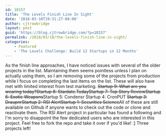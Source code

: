 ```yaml
---
id: 10157
title: 'The Levels Finish Line In Sight'
date: '2018-03-10T19:31:27-08:00'
author: cjtrowbridge
layout: post
guid: 'https://blog.cjtrowbridge.com/?p=10157'
permalink: /2018/03/10/the-levels-finish-line-in-sight/
categories:
    - Featured
    - 'The Levels Challenge: Build 12 Startups in 12 Months'
---
```


As the finish line approaches, I have noticed issues with several of the older projects in the list. Maintaining them seems pointless unless I plan on actually using them, so I am removing some of the projects from production while I focus on completing the last items on the list. These will also have met with limited interest from test marketing. <del>Startup 9: What are you wearing today?</del><del>Startup 8: Stardate.Today</del><del>Startup 7: Top Story Review</del><del>Startup 6: Exotic Weapons</del>Startup 5: Condensr Startup 4: CronPUT <del>Startup 3: Draupnr</del><del>Startup 2: RSI Alert</del><del>Startup 1: Securities Science</del>All of these are still available on Github if anyone wants to check out the code or clone and reactivate them. The RSI Alert project in particular has found a following and I'm sorry to disappoint the few dedicated users who are interested in this project. Feel free to fork the repo and take it over if you'd like! :\] Three projects left!